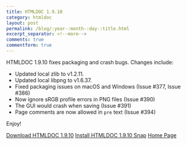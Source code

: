 ```yaml
---
title: HTMLDOC 1.9.10
category: htmldoc
layout: post
permalink: /blog/:year-:month-:day-:title.html
excerpt_separator: <!--more-->
comments: true
commentform: true
---
```


HTMLDOC 1.9.10 fixes packaging and crash bugs. Changes include:

- Updated local zlib to v1.2.11.
- Updated local libpng to v1.6.37.
- Fixed packaging issues on macOS and Windows (Issue #377, Issue #386)
- Now ignore sRGB profile errors in PNG files (Issue #390)
- The GUI would crash when saving (Issue #391)
- Page comments are now allowed in `pre` text (Issue #394)

Enjoy!

<a class="btn btn-primary" href="https://github.com/michaelrsweet/htmldoc/releases/tag/v1.9.10">Download HTMLDOC 1.9.10</a>
<a class="btn btn-default" href="https://snapcraft.io/htmldoc">Install HTMLDOC 1.9.10 Snap</a>
<a class="btn btn-default" href="/htmldoc/index.html">Home Page</a>
